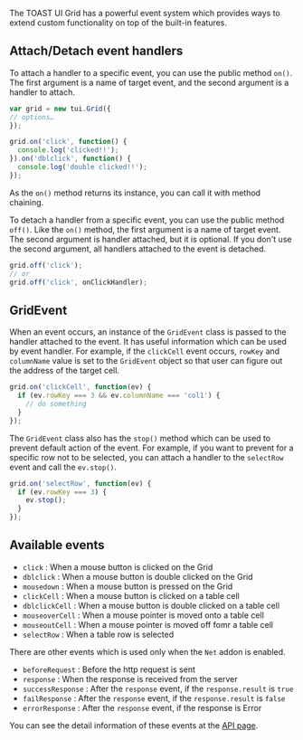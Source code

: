The TOAST UI Grid has a powerful event system which provides ways to extend custom functionality on top of the built-in features. 

## Attach/Detach event handlers

To attach a handler to a specific event, you can use the public method `on()`. The first argument is a name of target event, and the second argument is a handler to attach. 

```javascript
var grid = new tui.Grid({
// options…
});

grid.on('click', function() {
  console.log('clicked!!');
}).on('dblclick', function() {
  console.log('double clicked!!');
});
```

As the `on()` method returns its instance, you can call it with method chaining. 

To detach a handler from a specific event, you can use the public method `off()`. Like the `on()` method, the first argument is a name of target event. The second argument is handler attached, but it is optional. If you don't use the second argument, all handlers attached to the event is detached.

```javascript
grid.off('click');
// or
grid.off('click', onClickHandler);
```

## GridEvent
When an event occurs, an instance of the `GridEvent` class is passed to the handler attached to the event. It has useful information which can be used by event handler. For example, if the `clickCell` event occurs, `rowKey` and `columnName` value is set to the `GridEvent` object so that user can figure out the address of the target cell.

```javascript
grid.on('clickCell', function(ev) {
  if (ev.rowKey === 3 && ev.columnName === 'col1') {
    // do something
  }
});
```

The `GridEvent` class also has the `stop()` method which can be used to prevent default action of the event. For example, if you want to prevent for a specific row not to be selected, you can attach a handler to the `selectRow` event and call the `ev.stop()`.

```javascript
grid.on('selectRow', function(ev) {
  if (ev.rowKey === 3) {
    ev.stop();  
  }
});
```

## Available events

- `click` : When a mouse button is clicked on the Grid
- `dblclick` : When a mouse button is double clicked on the Grid
- `mousedown` :  When a mouse button is pressed on the Grid
- `clickCell` : When a mouse button is clicked on a table cell 
- `dblclickCell` : When a mouse button is double clicked on a table cell
- `mouseoverCell` : When a mouse pointer is moved onto a table cell
- `mouseoutCell` : When a mouse pointer is moved off fomr a table cell
- `selectRow` : When a table row is selected

There are other events which is used only when the `Net` addon is enabled.

- `beforeRequest` : Before the http request is sent
- `response` : When the response is received from the server
- `successResponse` : After the `response` event, if the `response.result` is `true`
- `failResponse` : After the `response` event, if the `response.result` is `false`
- `errorResponse` : After the `response` event, if the response is Error

You can see the detail information of these events at the [API page](http://nhnent.github.io/tui.grid/1.9.0).